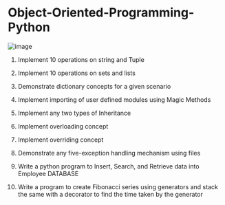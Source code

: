 # Object-Oriented-Programming-Python

![image](https://user-images.githubusercontent.com/89625637/152165127-d077b3dc-9577-40f8-85a3-1183861c3bee.png)

1. Implement 10 operations on string and Tuple

2. Implement 10 operations on sets and lists

3. Demonstrate dictionary concepts for a given scenario

4. Implement importing of user defined modules using Magic Methods

5. Implement any two types of Inheritance

6. Implement overloading concept

7. Implement overriding concept

8. Demonstrate any five-exception handling mechanism using files

9. Write a python program to Insert, Search, and Retrieve data into Employee DATABASE

10. Write a program to create Fibonacci series using generators and stack the same with a
decorator to find the time taken by the generator
